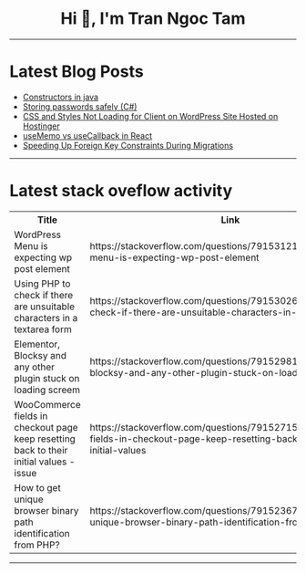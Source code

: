 <h1 align="center">Hi 👋, I'm Tran Ngoc Tam</h1>

---

# Latest Blog Posts 
<!-- BLOG-POST-LIST:START -->
- [Constructors in java](https://dev.to/devmercy/constructors-in-java-13b5)
- [Storing passwords safely &lpar;C#&rpar;](https://dev.to/karenpayneoregon/storing-passwords-safely-c-ifh)
- [CSS and Styles Not Loading for Client on WordPress Site Hosted on Hostinger](https://dev.to/vikas_koppoju_28f56808d7c/css-and-styles-not-loading-for-client-on-wordpress-site-hosted-on-hostinger-16f4)
- [useMemo vs useCallback in React](https://dev.to/wafa_bergaoui/usememo-vs-usecallback-in-react-1l9o)
- [Speeding Up Foreign Key Constraints During Migrations](https://dev.to/yugabyte/speeding-up-foreign-key-constraints-during-migrations-3a9o)
<!-- BLOG-POST-LIST:END -->

---

# Latest stack oveflow activity
<table>
  <tr><th>Title</th><th>Link</th></tr>
  <!-- STACKOVERFLOW:START --><tr><td>WordPress Menu is expecting wp post element</td><td>https://stackoverflow.com/questions/79153121/wordpress-menu-is-expecting-wp-post-element</td></tr><tr><td>Using PHP to check if there are unsuitable characters in a textarea form</td><td>https://stackoverflow.com/questions/79153026/using-php-to-check-if-there-are-unsuitable-characters-in-a-textarea-form</td></tr><tr><td>Elementor, Blocksy and any other plugin stuck on loading screem</td><td>https://stackoverflow.com/questions/79152981/elementor-blocksy-and-any-other-plugin-stuck-on-loading-screem</td></tr><tr><td>WooCommerce fields in checkout page keep resetting back to their initial values - issue</td><td>https://stackoverflow.com/questions/79152715/woocommerce-fields-in-checkout-page-keep-resetting-back-to-their-initial-values</td></tr><tr><td>How to get unique browser binary path identification from PHP?</td><td>https://stackoverflow.com/questions/79152367/how-to-get-unique-browser-binary-path-identification-from-php</td></tr><!-- STACKOVERFLOW:END -->
</table>

---


